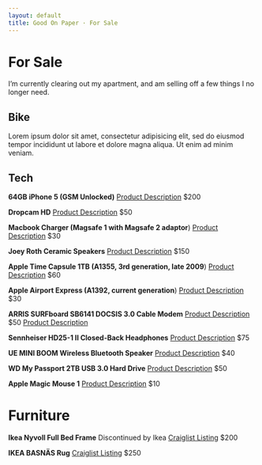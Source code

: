 ```yaml
---
layout: default
title: Good On Paper · For Sale
---
```


# For Sale

I’m currently clearing out my apartment, and am selling off a few things I no longer need.

## Bike

Lorem ipsum dolor sit amet, consectetur adipisicing elit, sed do eiusmod tempor incididunt ut labore et dolore magna aliqua. Ut enim ad minim veniam.

## Tech

**64GB iPhone 5 (GSM Unlocked)**
[Product Description]()
$200

**Dropcam HD**
[Product Description]()
$50

**Macbook Charger (Magsafe 1 with Magsafe 2 adaptor**)
[Product Description]()
$30

**Joey Roth Ceramic Speakers**
[Product Description]()
$150

**Apple Time Capsule 1TB (A1355, 3rd generation, late 2009**)
[Product Description]()
$60

**Apple Airport Express (A1392, current generation**)
[Product Description]()
$30

**ARRIS SURFboard SB6141 DOCSIS 3.0 Cable Modem**
[Product Description]()
$50
[Product Description](http://www.amazon.com/gp/product/B00AJHDZSI?psc=1&redirect=true&ref_=oh_aui_search_detailpage)

**Sennheiser HD25-1 II Closed-Back Headphones**
[Product Description](http://www.amazon.com/gp/product/B000TDZOXG?psc=1&redirect=true&ref_=oh_aui_detailpage_o05_s00)
$75

**UE MINI BOOM Wireless Bluetooth Speaker**
[Product Description](http://www.amazon.com/gp/product/B00E9YIFQ4?psc=1&redirect=true&ref_=oh_aui_detailpage_o07_s00)
$40

**WD My Passport 2TB USB 3.0 Hard Drive**
[Product Description](http://www.amazon.com/gp/product/B00E055H5O?psc=1&redirect=true&ref_=oh_aui_detailpage_o08_s00)
$50

**Apple Magic Mouse 1**
[Product Description](http://www.amazon.com/gp/product/B002TLTGM6?psc=1&redirect=true&ref_=oh_aui_search_detailpage)
$10

# Furniture

**Ikea Nyvoll Full Bed Frame**
Discontinued by Ikea
[Craiglist Listing](http://portland.craigslist.org/mlt/fuo/5307716235.html)
$200

**IKEA BASNÄS Rug**
[Craiglist Listing](http://portland.craigslist.org/mlt/fuo/5307752854.html)
$250
